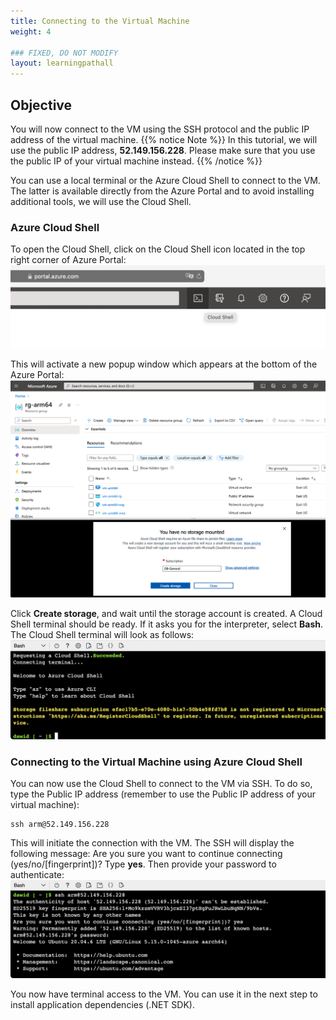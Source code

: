 ```yaml
---
title: Connecting to the Virtual Machine
weight: 4

### FIXED, DO NOT MODIFY
layout: learningpathall
---
```


## Objective
You will now connect to the VM using the SSH protocol and the public IP address of the virtual machine. 
{{% notice Note %}} In this tutorial, we will use the public IP address, **52.149.156.228**. Please make sure that you use the public IP of your virtual machine instead. {{% /notice %}}

You can use a local terminal or the Azure Cloud Shell to connect to the VM. The latter is available directly from the Azure Portal and to avoid installing additional tools, we will use the Cloud Shell.

### Azure Cloud Shell
To open the Cloud Shell, click on the Cloud Shell icon located in the top right corner of Azure Portal:
![Azure Cloud Shell#left](figures/10.png "Figure 10. A top right corner of the Azure Portal")

This will activate a new popup window which appears at the bottom of the Azure Portal:
![Azure Cloud Shell#left](figures/11.png "Figure 11. Mounting a storage")

Click **Create storage**, and wait until the storage account is created. A Cloud Shell terminal should be ready. If it asks you for the interpreter, select **Bash**. The Cloud Shell terminal will look as follows:
![Azure Cloud Shell#left](figures/12.png "Figure 12. Cloud shell")

### Connecting to the Virtual Machine using Azure Cloud Shell
You can now use the Cloud Shell to connect to the VM via SSH. To do so, type the Public IP address (remember to use the Public IP address of your virtual machine):

```console
ssh arm@52.149.156.228
```

This will initiate the connection with the VM. The SSH will display the following message: Are you sure you want to continue connecting (yes/no/[fingerprint])? Type **yes**. Then provide your password to authenticate:
![Azure Cloud Shell#left](figures/13.png "Figure 13. Authentication")

You now have terminal access to the VM. You can use it in the next step to install application dependencies (.NET SDK).
